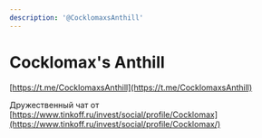 ```yaml
---
description: '@CocklomaxsAnthill'
---
```


# Cocklomax's Anthill

[https://t.me/CocklomaxsAnthill](https://t.me/CocklomaxsAnthill)

Дружественный чат от [https://www.tinkoff.ru/invest/social/profile/Cocklomax](https://www.tinkoff.ru/invest/social/profile/Cocklomax/)

